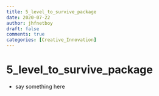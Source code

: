 ```yaml
---
title: 5_level_to_survive_package
date: 2020-07-22
author: jhfnetboy
draft: false
comments: true
categories: [Creative_Innovation]
---
```

# 5_level_to_survive_package
+ say something here
